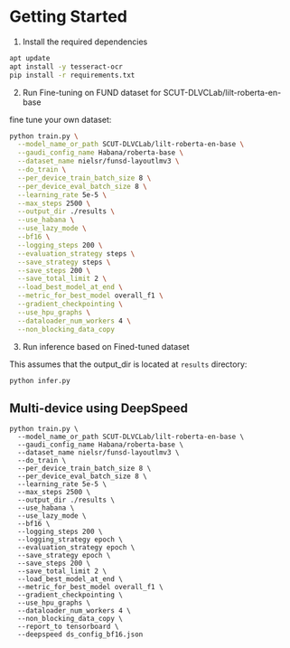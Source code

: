 # Getting Started

1. Install the required dependencies
```bash
apt update
apt install -y tesseract-ocr
pip install -r requirements.txt
```

2. Run Fine-tuning on FUND dataset for SCUT-DLVCLab/lilt-roberta-en-base

fine tune your own dataset:
```bash
python train.py \
  --model_name_or_path SCUT-DLVCLab/lilt-roberta-en-base \
  --gaudi_config_name Habana/roberta-base \
  --dataset_name nielsr/funsd-layoutlmv3 \
  --do_train \
  --per_device_train_batch_size 8 \
  --per_device_eval_batch_size 8 \
  --learning_rate 5e-5 \
  --max_steps 2500 \
  --output_dir ./results \
  --use_habana \
  --use_lazy_mode \
  --bf16 \
  --logging_steps 200 \
  --evaluation_strategy steps \
  --save_strategy steps \
  --save_steps 200 \
  --save_total_limit 2 \
  --load_best_model_at_end \
  --metric_for_best_model overall_f1 \
  --gradient_checkpointing \
  --use_hpu_graphs \
  --dataloader_num_workers 4 \
  --non_blocking_data_copy
```

3. Run inference based on Fined-tuned dataset

This assumes that the output_dir is located at `results` directory:
```
python infer.py
```

## Multi-device using DeepSpeed

```
python train.py \
  --model_name_or_path SCUT-DLVCLab/lilt-roberta-en-base \
  --gaudi_config_name Habana/roberta-base \
  --dataset_name nielsr/funsd-layoutlmv3 \
  --do_train \
  --per_device_train_batch_size 8 \
  --per_device_eval_batch_size 8 \
  --learning_rate 5e-5 \
  --max_steps 2500 \
  --output_dir ./results \
  --use_habana \
  --use_lazy_mode \
  --bf16 \
  --logging_steps 200 \
  --logging_strategy epoch \
  --evaluation_strategy epoch \
  --save_strategy epoch \
  --save_steps 200 \
  --save_total_limit 2 \
  --load_best_model_at_end \
  --metric_for_best_model overall_f1 \
  --gradient_checkpointing \
  --use_hpu_graphs \
  --dataloader_num_workers 4 \
  --non_blocking_data_copy \
  --report_to tensorboard \
  --deepspeed ds_config_bf16.json
```